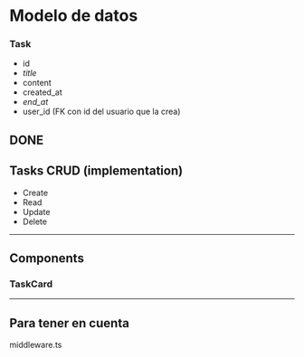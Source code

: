 # Modelo de datos 
### Task
- id 
- *title*
- content
- created_at
- *end_at*
- user_id (FK con id del usuario que la crea)

DONE
---
## Tasks CRUD (implementation)
- Create
- Read
- Update
- Delete


---
## Components
### TaskCard

---
## Para tener en cuenta

middleware.ts